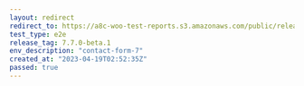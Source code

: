 ```yaml
---
layout: redirect
redirect_to: https://a8c-woo-test-reports.s3.amazonaws.com/public/release/7.7.0-beta.1/contact-form-7/e2e/index.html
test_type: e2e
release_tag: 7.7.0-beta.1
env_description: "contact-form-7"
created_at: "2023-04-19T02:52:35Z"
passed: true
---
```

